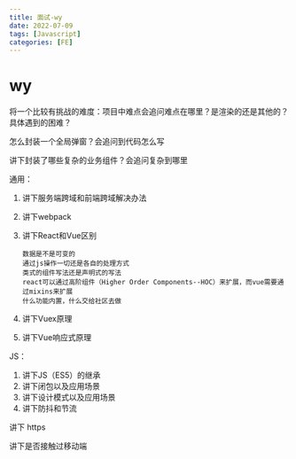 ```yaml
---
title: 面试-wy
date: 2022-07-09
tags: [Javascript]
categories: [FE]
---
```


# wy

将一个比较有挑战的难度：项目中难点会追问难点在哪里？是渲染的还是其他的？具体遇到的困难？

怎么封装一个全局弹窗？会追问到代码怎么写

讲下封装了哪些复杂的业务组件？会追问复杂到哪里

通用：

1. 讲下服务端跨域和前端跨域解决办法
2. 讲下webpack

3. 讲下React和Vue区别

   ```
   数据是不是可变的
   通过js操作一切还是各自的处理方式
   类式的组件写法还是声明式的写法
   react可以通过高阶组件（Higher Order Components--HOC）来扩展，而vue需要通过mixins来扩展
   什么功能内置，什么交给社区去做
   ```

   

4. 讲下Vuex原理
5. 讲下Vue响应式原理

JS：

1. 讲下JS（ES5）的继承
2. 讲下闭包以及应用场景
3. 讲下设计模式以及应用场景
4. 讲下防抖和节流

讲下 https

讲下是否接触过移动端